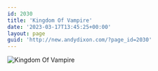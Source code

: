 ```yaml
---
id: 2030
title: 'Kingdom Of Vampire'
date: '2023-03-17T13:45:25+00:00'
layout: page
guid: 'http://new.andydixon.com/?page_id=2030'
---
```


![Kingdom Of Vampire](https://i0.wp.com/assets.g8x2.ldn.idrivee2-23.com/posters/Kingdom%20Of%20Vampire%2001.jpg?w=1200&ssl=1 "Kingdom Of Vampire")
